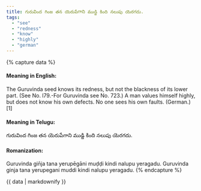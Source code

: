 ```yaml
---
title: గురువింద గింజ తన యెరుపేగాని ముడ్డి కింది నలుపు యెరగదు.
tags:
  - "see"
  - "redness"
  - "know"
  - "highly"
  - "german"
---
```


{% capture data %}
#### Meaning in English:
The Guruvinda seed knows its redness, but not the blackness of its lower part.
(See No. l79.-For Guruvinda see No. 723.)
A man values himself highly, but does not know his own defects.
No one sees his own faults. (German.)[1]

#### Meaning in Telugu:
గురువింద గింజ తన యెరుపేగాని ముడ్డి కింది నలుపు యెరగదు.

#### Romanization:
Guruvinda gin̄ja tana yerupēgāni muḍḍi kindi nalupu yeragadu.
Guruvinda ginja tana yerupegani muddi kindi nalupu yeragadu.
{% endcapture %}

{{ data | markdownify }}

